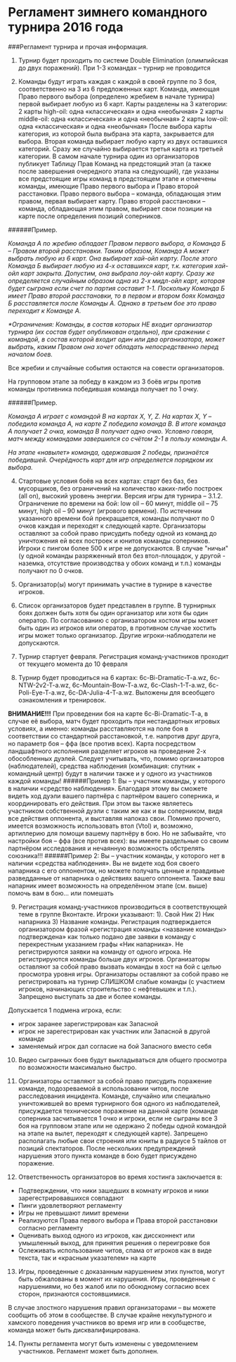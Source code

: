 Регламент зимнего командного турнира 2016 года
===========================

###Регламент турнира и прочая информация.


1. Турнир будет проходить по системе Double Elimination (олимпийская до двух поражений). 
При 1-3 командах – турнир не проводится


2. Команды  будут играть каждая с каждой в своей группе по 3 боя, соответственно на 3 из 6 предложенных карт. Команда, имеющая Право первого выбора (определено жребием в начале турнира) первой выбирает любую из 6 карт. Карты разделены на 3 категории:
2 карты high-oil: одна «классическая» и одна «необычная»
2 карты middle-oil: одна «классическая» и одна «необычная»
2 карты low-oil: одна «классическая» и одна «необычная»
После выбора карты категория, из которой была выбрана эта карта, закрывается для выбора.
Вторая команда выбирает любую карту из двух оставшихся категорий.
Сразу же случайно выбирается третья карта из третьей категории. 
В самом начале турнира один из организаторов публикует Таблицу Прав Команд на предстоящий этап (а также после завершения очередного этапа на следующий), где указаны все предстоящие игры команд в предстоящем этапе и отмечены команды, имеющие Право первого выбора и Право второй расстановки.
Право первого выбора – команда, обладающая этим правом, первая выбирает карту.
Право второй расстановки – команда, обладающая этим правом, выбирает свои позиции на карте после определения позиций соперников.

 ######Пример.

 _Команда А по жребию обладает Правом первого выбора, а Команда Б – Правом второй расстановки. Таким образом, Команда А может выбрать любую из 6 карт. Она выбирает хай-ойл карту. После этого Команда Б выбирает любую из 4-х оставшихся карт, т.к. категория хай-ойл карт закрыта. Допустим, она выбрала лоу-ойл карту. Сразу же определяется случайным образом одна из 2-х мидл-ойл карт, которая будет сыграна если счет по партия составит 1-1. Поскольку Команда Б имеет Право второй расстановки, то в первом и втором боях Команда Б расставляется после Команды А. Однако в третьем бое это право переходит к Команде А._

 _*Ограничения: Команды, в состав которых НЕ входит организатор турнира (их состав будет опубликован отдельно), при сражении с командой, в состав которой входит один или два организатора, может выбрать, каким Правом она хочет обладать непосредственно перед началом боев._

 Все жребии и случайные события остаются на совести организаторов.

 На групповом этапе за победу в каждом из 3 боёв игры против команды противника победившая команда получает по 1 очку. 

######Пример.

  _Команда А играет с командой В на картах X, Y, Z. На картах X, Y – победила команда А, на карте Z победила команда В. В итоге команда А получает 2 очка, команда В получает одно очко. Условно говоря, матч между командами завершился со счётом 2-1 в пользу команды А._

 _На этапе «навылет» команда, одержавшая 2 победы, признаётся победившей. Очерёдность карт для игр определяется порядком их выбора._


4. Стартовые условия боёв на всех картах: старт без баз, без мусорщиков, без ограничений на количество каких-либо построек (all on), высокий уровень энергии. Версия игры для турнира – 3.1.2. Ограничение по времени на бой: low oil – 60 минут, middle oil – 75 минут, high oil – 90 минут (игрового времени). По истечении указанного времени бой прекращается, команды  получают по 0 очков каждая и переходят к следующей карте. Организаторы оставляют за собой право присудить победу одной из команд до уничтожения ей всех построек и юнитов команды соперников. Игроки с пингом более 500 к игре не допускаются. В случае "ничьи" (у одной команды разряженный втол без втол-площадок, у другой - наземка, отсутствие производства у обоих команд и т.п.) команды получают по 0 очков.

5. Организатор(ы) могут принимать участие в турнире в качестве игроков.

6. Список организаторов будет представлен в группе. В турнирных боях должен быть хотя бы один организатор или хотя бы один оператор. По согласованию с организатором хостом игры может быть один из игроков или оператор, в противном случае хостить игры может только организатор. Другие игроки-наблюдатели не допускаются.

7. Турнир стартует  февраля. Регистрация команд-участников проходит от текущего момента до 10 февраля 
8. Турнир будет проводиться на 6 картах: 6c-Bi-Dramatic-T-a.wz, 6c-NTW-2v2-T-a.wz, 6c-Mountain-Bow-T-a.wz, 6c-Clash-1-T-a.wz, 6c-Poli-Eye-T-a.wz, 6c-DA-Julia-4-T-a.wz. Выложены для всеобщего ознакомления и тренировок.

 **ВНИМАНИЕ!!!** При проведении боя на карте 6c-Bi-Dramatic-T-a, в случае её выбора, матч будет проходить при нестандартных игровых условиях, а именно: команды расставляются на поле боя в соответствии со стандартной расстановкой, т.е. напротив друг друга, но параметр боя – ффа (все против всех). Карта посредством ландшафтного исполнения разделяет игроков на проведение 2-х обособленных дуэлей. Следует учитывать, что, помимо организаторов (наблюдателей), средства наблюдения (комбинация: спутник + командный центр) будут в наличии также и у одного из участников каждой команды!
 ######Пример 1: 
Вы – участник команды, у которого в наличии «средство наблюдения». Благодаря этому вы сможете видеть ход дуэли вашего партнёра с партнёром вашего соперника, и координировать его действия. При этом вы также являетесь участником собственной дуэли с таким же как и вы соперником, видя все действия оппонента, и выставляя напоказ свои. Помимо прочего, имеется возможность использовать втол (Vtol) и, возможно, артиллерию для помощи вашему партнёру в бою. Но не забывайте, что настройки боя – ффа (все против всех): вы имеете раздельные со своим партнёром исследования и нечаянную возможность обстрелять союзника!!!
 ######Пример 2: 
Вы – участник команды, у которого нет в наличии «средства наблюдения». Вы не видете ход боя своего напарника с его оппонентом, но можете получать ценные и правдивые разведданные от напарника о действиях вашего оппонента. Также ваш напарник имеет возможность на определённом этапе (см. выше) помочь вам в бою… или помешать

9. Регистрация команд-участников производиться в соответствующей теме в группе Вконтакте. 
Игроки указывают: 1). Свой Ник 2) Ник напарника 3) Название команды. 
Регистрация подтверждается организатором фразой «регистрация команды <название команды> подтверждена» как только подано две заявки в команду с перекрестным указанием графы «Ник напарника».
Не регистрируются заявки на команду от одного игрока. Не регистрируются команды больше двух игроков.
Организаторы оставляют за собой право вызвать команды в хост на бой с целью просмотра уровня игры. Организаторы оставляют за собой право не регистрировать на турнир СЛИШКОМ слабые команды (с участием игроков, начинающих строительство с нефтевышек и т.п.).
 Запрещено выступать за две и более команды.

 Допускается 1 подмена игрока, если:
 - игрок заранее зарегистрирован как Запасной
 - игрок не зарегестрирован как участник или Запасной в другой команде
 - заменяемый игрок дал согласие на бой Запасного вместо себя

10. Видео сыгранных боев будут выкладываться для общего просмотра по возможности максимально быстро.

11. Организаторы оставляют за собой право присудить поражение команде, подозреваемой в использовании читов, после расследования инцидента. Команде, случайно или специально уничтожившей во время турнирного боя одного из наблюдателей, присуждается техническое поражение на данной карте (команде соперника засчитывается 1 очко и игроки, если не сыграны все 3 боя на групповом этапе или не одержано 2 победы одной командой на этапе на вылет, переходят к следующей карте). Запрещено располагать любые свои строения или юниты в радиусе 5 тайлов от позиций спектаторов. После нескольких предупреждений нарушения этого пункта команде в бою будет присуждено поражение.

12. Ответственность организаторов во время хостинга заключается в:
- Подтверждении, что ники зашедших в комнату игроков и ники зарегестрировавшихся совпадают
- Пинги удовлетворяют регламенту
- Игры не превышают лимит времени
- Реализуются Права первого выбора и Права второй расстановки согласно регламенту
- Оценивать выход одного из игроков, как диссконнект или умышленный выход, для принятия решения о переигровке боя
- Ослеживать использование читов, спама от игроков как в виде текста, так и «красным указателем» на карте

13. Игры, проведенные с доказанным нарушением этих пунктов, могут быть обжалованы в момент их нарушения. Игры, проведенные с нарушениями, но без жалоб или по обоюдному согласию всех сторон, признаются состоявшимися.

В случае злостного нарушения правил организаторами – вы можете сообщить об этом в сообществе.
В случае крайне некультурного и хамского поведения участников во время игр или в сообществе, команда может быть дисквалифицирована.

14. Пункты регламента могут быть изменены с уведомлением участников. Регламент может быть дополнен.

